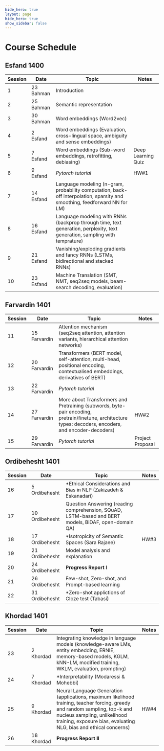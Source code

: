 ```yaml
---
hide_hero: true
layout: page
hide_hero: true
show_sidebar: false
---
```


# Course Schedule

## Esfand 1400

| Session 	| Date	| Topic | Notes |
|------|------|------|------|
| 1 | 23 Bahman | Introduction	| |
| 2 | 25 Bahman | Semantic representation | |
| 3 | 30 Bahman | Word embeddings	(Word2vec) | |
| 4 | 2 Esfand  | Word embeddings (Evaluation, cross-lingual space, ambiguity and sense embeddings)	| |
| 5 | 7 Esfand  | Word embeddings (Sub-word embeddings, retrofitting, debiasing) | Deep Learning Quiz |
| 6 | 9 Esfand  | *Pytorch tutorial*| HW#1 |
| 7 | 14 Esfand | Language modeling	(n-gram, probability computation, back-off interpolation, sparsity and smoothing, feedforward NN for LM) ||
| 8 | 16 Esfand | Language modeling with RNNs	(backprop through time, text generation, perplexity, text generation, sampling with temprature) ||
| 9 | 21 Esfand | Vanishing/exploding gradients and fancy RNNs (LSTMs, bidirectional and stacked RNNs) ||
| 10 | 23 Esfand | Machine Translation (SMT, NMT, seq2seq models, beam-search decoding, evaluation) ||


## Farvardin 1401

| Session 	| Date	| Topic | Notes |
|------|------|------|------|
| 11 | 15 Farvardin | Attention mechanism (seq2seq attention, attention variants, hierarchical attention networks) ||
| 12 | 20 Farvardin | Transformers (BERT model, self-attention, multi-head, positional encoding, contextualised embeddings, derivatives of BERT) ||
| 13 | 22 Farvardin | *Pytorch tutorial* ||
| 14 | 27 Farvardin | More about Transformers and Pretraining (subwords, byte-pair encoding, pretrain/finetune, architecture types: decoders, encoders, and encoder-decoders) | HW#2 |
| 15 | 29 Farvardin | *Pytorch tutorial* | Project Proposal |

## Ordibehesht 1401

| Session 	| Date	| Topic | Notes |
|------|------|------|------|
| 16 | 5 Ordibehesht | \*Ethical Considerations and Bias in NLP (Zakizadeh & Eskanadari) ||
| 17 | 10 Ordibehesht | Question Answering (reading comprehension, SQuAD, LSTM-based and BERT models, BiDAF, open-domain QA) ||
| 18 | 17 Ordibehesht | \*Isotropicity of Semantic Spaces (Sara Rajaee) | HW#3 |
| 19 | 21 Ordibehesht | Model analysis and explanation ||
| 20 | 24 Ordibehesht | **Progress Report I** ||
| 21 | 26 Ordibehesht | Few-shot, Zero-shot, and Prompt-based learning ||
| 22 | 31 Ordibehesht | \*Zero-shot applictions of Cloze test (Tabasi)  ||

## Khordad 1401

| Session 	| Date	| Topic | Notes |
|------|------|------|------|
| 23 | 2 Khordad | Integrating knowledge in language models (knowledge-aware LMs, entity embedding, ERNIE, memory-based models, KGLM, kNN-LM, modified training, WKLM, evaluation, prompting) ||
| 24 | 7 Khordad | \*Interpretability (Modaressi & Mohebbi) ||
| 25 | 9 Khordad | Neural Language Generation (applications, maximum likelihood training, teacher forcing, greedy and random sampling, top-k and nucleus sampling, unlikelihood training, exposure bias, evaluating NLG, bias and ethical concerns) | HW#4 |
| 26 | 18 Khordad | **Progress Report II** ||
